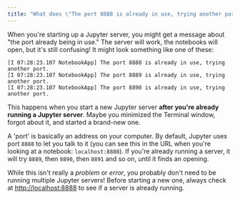 ```yaml
---
title: "What does \"The port 8888 is already in use, trying another port.\" mean for Jupyter?"
---
```


When you're starting up a Jupyter server, you might get a message about "the port already being in use." The server will work, the notebooks will open, but it's still confusing! It might look something like one of these:

```
[I 07:28:23.107 NotebookApp] The port 8888 is already in use, trying another port.
[I 07:28:23.107 NotebookApp] The port 8889 is already in use, trying another port.
[I 07:28:23.107 NotebookApp] The port 8890 is already in use, trying another port.
```

This happens when you start a new Jupyter server **after you're already running a Jupyter server**. Maybe you minimized the Terminal window, forgot about it, and started a brand-new one.

A 'port' is basically an address on your computer. By default, Jupyter uses port `8888` to let you talk to it (you can see this in the URL when you're looking at a notebook: `localhost:8888`). If you're already running a server, it will try `8889`, then `8890`, then `8891` and so on, until it finds an opening.

While this isn't really a *problem* or *error*, you probably don't need to be running multiple Jupyter servers! Before starting a new one, always check at [http://localhost:8888](http://localhost:8888) to see if a server is already running.